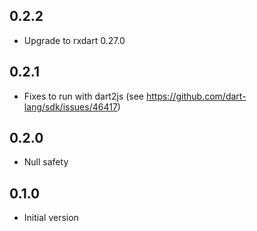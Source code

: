 
## 0.2.2

- Upgrade to rxdart 0.27.0

## 0.2.1

- Fixes to run with dart2js (see https://github.com/dart-lang/sdk/issues/46417)

## 0.2.0

- Null safety

## 0.1.0

- Initial version
